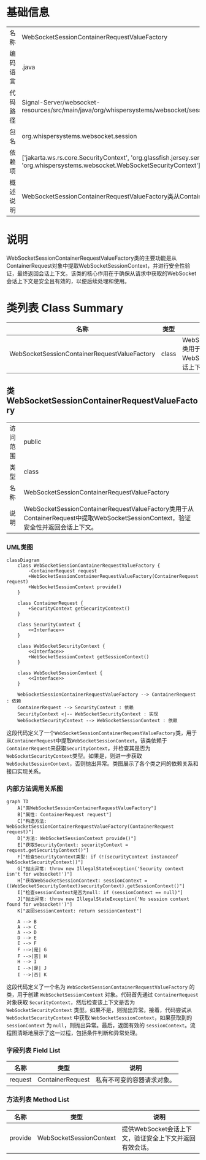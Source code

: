 # 基础信息

|      |      |
|------|------|
| 名称 | WebSocketSessionContainerRequestValueFactory |
| 编码语言 | .java |
| 代码路径 | Signal-Server/websocket-resources/src/main/java/org/whispersystems/websocket/session/WebSocketSessionContainerRequestValueFactory.java |
| 包名 | org.whispersystems.websocket.session |
| 依赖项 | ['jakarta.ws.rs.core.SecurityContext', 'org.glassfish.jersey.server.ContainerRequest', 'org.whispersystems.websocket.WebSocketSecurityContext'] |
| 概述说明 | WebSocketSessionContainerRequestValueFactory类从ContainerRequest提取并验证WebSocketSessionContext。 |

# 说明

WebSocketSessionContainerRequestValueFactory类的主要功能是从ContainerRequest对象中提取WebSocketSessionContext，并进行安全性验证，最终返回会话上下文。该类的核心作用在于确保从请求中获取的WebSocket会话上下文是安全且有效的，以便后续处理和使用。

# 类列表 Class Summary

| 名称   | 类型  | 说明 |
|-------|------|-------------|
| WebSocketSessionContainerRequestValueFactory | class | WebSocketSessionContainerRequestValueFactory类用于从ContainerRequest中提取WebSocketSessionContext，验证安全性并返回会话上下文。 |



## 类 WebSocketSessionContainerRequestValueFactory

|      |      |
|------|------|
| 访问范围 | public |
| 类型 | class |
| 名称 | WebSocketSessionContainerRequestValueFactory |
| 说明 | WebSocketSessionContainerRequestValueFactory类用于从ContainerRequest中提取WebSocketSessionContext，验证安全性并返回会话上下文。 |


### UML类图

```mermaid
classDiagram
    class WebSocketSessionContainerRequestValueFactory {
        -ContainerRequest request
        +WebSocketSessionContainerRequestValueFactory(ContainerRequest request)
        +WebSocketSessionContext provide()
    }

    class ContainerRequest {
        +SecurityContext getSecurityContext()
    }

    class SecurityContext {
        <<Interface>>
    }

    class WebSocketSecurityContext {
        <<Interface>>
        +WebSocketSessionContext getSessionContext()
    }

    class WebSocketSessionContext {
        <<Interface>>
    }

    WebSocketSessionContainerRequestValueFactory --> ContainerRequest : 依赖
    ContainerRequest --> SecurityContext : 依赖
    SecurityContext <|-- WebSocketSecurityContext : 实现
    WebSocketSecurityContext --> WebSocketSessionContext : 依赖
```

这段代码定义了一个`WebSocketSessionContainerRequestValueFactory`类，用于从`ContainerRequest`中提取`WebSocketSessionContext`。该类依赖于`ContainerRequest`来获取`SecurityContext`，并检查其是否为`WebSocketSecurityContext`类型。如果是，则进一步获取`WebSocketSessionContext`，否则抛出异常。类图展示了各个类之间的依赖关系和接口实现关系。


### 内部方法调用关系图

```mermaid
graph TD
    A["类WebSocketSessionContainerRequestValueFactory"]
    B["属性: ContainerRequest request"]
    C["构造方法: WebSocketSessionContainerRequestValueFactory(ContainerRequest request)"]
    D["方法: WebSocketSessionContext provide()"]
    E["获取SecurityContext: securityContext = request.getSecurityContext()"]
    F["检查SecurityContext类型: if (!(securityContext instanceof WebSocketSecurityContext))"]
    G["抛出异常: throw new IllegalStateException('Security context isn't for websocket!')"]
    H["获取WebSocketSessionContext: sessionContext = ((WebSocketSecurityContext)securityContext).getSessionContext()"]
    I["检查sessionContext是否为null: if (sessionContext == null)"]
    J["抛出异常: throw new IllegalStateException('No session context found for websocket!')"]
    K["返回sessionContext: return sessionContext"]

    A --> B
    A --> C
    A --> D
    D --> E
    E --> F
    F -->|是| G
    F -->|否| H
    H --> I
    I -->|是| J
    I -->|否| K
```

这段代码定义了一个名为 `WebSocketSessionContainerRequestValueFactory` 的类，用于创建 `WebSocketSessionContext` 对象。代码首先通过 `ContainerRequest` 对象获取 `SecurityContext`，然后检查该上下文是否为 `WebSocketSecurityContext` 类型。如果不是，则抛出异常。接着，代码尝试从 `WebSocketSecurityContext` 中获取 `WebSocketSessionContext`，如果获取到的 `sessionContext` 为 `null`，则抛出异常。最后，返回有效的 `sessionContext`。流程图清晰地展示了这一过程，包括条件判断和异常处理。

### 字段列表 Field List

| 名称  | 类型  | 说明 |
|-------|-------|------|
| request | ContainerRequest | 私有不可变的容器请求对象。 |

### 方法列表 Method List

| 名称  | 类型  | 说明 |
|-------|-------|------|
| provide | WebSocketSessionContext | 提供WebSocket会话上下文，验证安全上下文并返回有效会话。 |




